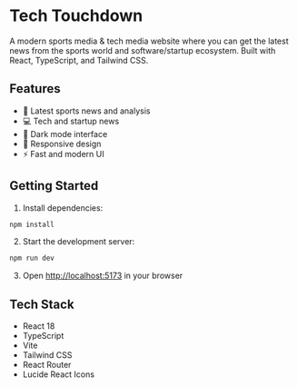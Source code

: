 # Tech Touchdown

A modern sports media & tech media website where you can get the latest news from the sports world and software/startup ecosystem. Built with React, TypeScript, and Tailwind CSS.

## Features

- 🏈 Latest sports news and analysis
- 💻 Tech and startup news
- 🌙 Dark mode interface
- 📱 Responsive design
- ⚡ Fast and modern UI

## Getting Started

1. Install dependencies:

```bash
npm install
```

2. Start the development server:

```bash
npm run dev
```

3. Open [http://localhost:5173](http://localhost:5173) in your browser

## Tech Stack

- React 18
- TypeScript
- Vite
- Tailwind CSS
- React Router
- Lucide React Icons
